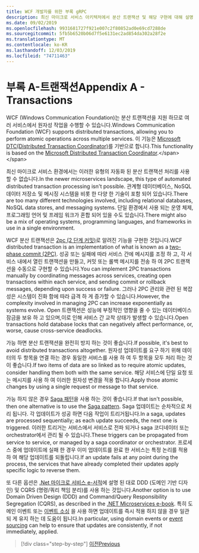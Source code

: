 ```yaml
---
title: WCF 개발자를 위한 부록 gRPC
description: 최신 마이크로 서비스 아키텍처에서 분산 트랜잭션 및 해당 구현에 대해 설명 합니다.
ms.date: 09/02/2019
ms.openlocfilehash: 9931681727f921e007c2f80852ad0e69cd7288de
ms.sourcegitcommit: 5fb5b6520b06d7f5e6131ec2ad854da302a28f2e
ms.translationtype: MT
ms.contentlocale: ko-KR
ms.lasthandoff: 12/03/2019
ms.locfileid: "74711463"
---
```

# <a name="appendix-a---transactions"></a><span data-ttu-id="368c2-103">부록 A-트랜잭션</span><span class="sxs-lookup"><span data-stu-id="368c2-103">Appendix A - Transactions</span></span>

<span data-ttu-id="368c2-104">WCF (Windows Communication Foundation)는 분산 트랜잭션을 지원 하므로 여러 서비스에서 원자성 작업을 수행할 수 있습니다.</span><span class="sxs-lookup"><span data-stu-id="368c2-104">Windows Communication Foundation (WCF) supports distributed transactions, allowing you to perform atomic operations across multiple services.</span></span> <span data-ttu-id="368c2-105">이 기능은 [Microsoft DTC(Distributed Transaction Coordinator)](https://docs.microsoft.com/previous-versions/windows/desktop/ms684146(v=vs.85))를 기반으로 합니다.</span><span class="sxs-lookup"><span data-stu-id="368c2-105">This functionality is based on the [Microsoft Distributed Transaction Coordinator](https://docs.microsoft.com/previous-versions/windows/desktop/ms684146(v=vs.85)).</span></span>

<span data-ttu-id="368c2-106">최신 마이크로 서비스 환경에서는 이러한 유형의 자동화 된 분산 트랜잭션 처리를 사용할 수 없습니다.</span><span class="sxs-lookup"><span data-stu-id="368c2-106">In the newer microservices landscape, this type of automated distributed transaction processing isn't possible.</span></span> <span data-ttu-id="368c2-107">관계형 데이터베이스, NoSQL 데이터 저장소 및 메시징 시스템을 비롯 한 다양 한 기술이 포함 되어 있습니다.</span><span class="sxs-lookup"><span data-stu-id="368c2-107">There are too many different technologies involved, including relational databases, NoSQL data stores, and messaging systems.</span></span> <span data-ttu-id="368c2-108">단일 환경에서 사용 되는 운영 체제, 프로그래밍 언어 및 프레임 워크가 혼합 되어 있을 수도 있습니다.</span><span class="sxs-lookup"><span data-stu-id="368c2-108">There might also be a mix of operating systems, programming languages, and frameworks in use in a single environment.</span></span>

<span data-ttu-id="368c2-109">WCF 분산 트랜잭션은 [2pc (2 단계 커밋)](https://en.wikipedia.org/wiki/Two-phase_commit_protocol)로 알려진 기능을 구현한 것입니다.</span><span class="sxs-lookup"><span data-stu-id="368c2-109">WCF distributed transaction is an implementation of what is known as a [two-phase commit (2PC)](https://en.wikipedia.org/wiki/Two-phase_commit_protocol).</span></span> <span data-ttu-id="368c2-110">성공 또는 실패에 따라 서비스 간에 메시지를 조정 하 고, 각 서비스 내에서 열린 트랜잭션을 만들고, 커밋 또는 롤백 메시지를 전송 하 여 2PC 트랜잭션을 수동으로 구현할 수 있습니다.</span><span class="sxs-lookup"><span data-stu-id="368c2-110">You can implement 2PC transactions manually by coordinating messages across services, creating open transactions within each service, and sending commit or rollback messages, depending upon success or failure.</span></span> <span data-ttu-id="368c2-111">그러나 2PC 관리와 관련 된 복잡성은 시스템이 진화 함에 따라 급격 하 게 증가할 수 있습니다.</span><span class="sxs-lookup"><span data-stu-id="368c2-111">However, the complexity involved in managing 2PC can increase exponentially as systems evolve.</span></span> <span data-ttu-id="368c2-112">Open 트랜잭션은 성능에 부정적인 영향을 줄 수 있는 데이터베이스 잠금을 보유 하 고 있으며,이로 인해 서비스 간 교착 상태가 발생할 수 있습니다.</span><span class="sxs-lookup"><span data-stu-id="368c2-112">Open transactions hold database locks that can negatively affect performance, or, worse, cause cross-service deadlocks.</span></span>

<span data-ttu-id="368c2-113">가능 하면 분산 트랜잭션을 완전히 방지 하는 것이 좋습니다.</span><span class="sxs-lookup"><span data-stu-id="368c2-113">If possible, it's best to avoid distributed transactions altogether.</span></span> <span data-ttu-id="368c2-114">원자성 업데이트를 요구 하기 위해 데이터의 두 항목을 연결 하는 경우 동일한 서비스를 사용 하 여 두 항목을 모두 처리 하는 것이 좋습니다.</span><span class="sxs-lookup"><span data-stu-id="368c2-114">If two items of data are so linked as to require atomic updates, consider handling them both with the same service.</span></span> <span data-ttu-id="368c2-115">해당 서비스에 단일 요청 또는 메시지를 사용 하 여 이러한 원자성 변경을 적용 합니다.</span><span class="sxs-lookup"><span data-stu-id="368c2-115">Apply those atomic changes by using a single request or message to that service.</span></span>

<span data-ttu-id="368c2-116">가능 하지 않은 경우 [Saga 패턴](https://microservices.io/patterns/data/saga.html)을 사용 하는 것이 좋습니다.</span><span class="sxs-lookup"><span data-stu-id="368c2-116">If that isn't possible, then one alternative is to use the [Saga pattern](https://microservices.io/patterns/data/saga.html).</span></span> <span data-ttu-id="368c2-117">Saga 업데이트는 순차적으로 처리 됩니다. 각 업데이트가 성공 하면 다음 작업이 트리거됩니다.</span><span class="sxs-lookup"><span data-stu-id="368c2-117">In a saga, updates are processed sequentially; as each update succeeds, the next one is triggered.</span></span> <span data-ttu-id="368c2-118">이러한 트리거는 서비스에서 서비스로 전파 되거나 saga 코디네이터 또는 orchestrator에서 관리 될 수 있습니다.</span><span class="sxs-lookup"><span data-stu-id="368c2-118">These triggers can be propagated from service to service, or managed by a saga coordinator or orchestrator.</span></span> <span data-ttu-id="368c2-119">프로세스 중에 업데이트에 실패 한 경우 이미 업데이트를 완료 한 서비스는 특정 논리를 적용 하 여 해당 업데이트를 되돌립니다.</span><span class="sxs-lookup"><span data-stu-id="368c2-119">If an update fails at any point during the process, the services that have already completed their updates apply specific logic to reverse them.</span></span>

<span data-ttu-id="368c2-120">또 다른 옵션은 [.Net 마이크로 서비스 e-서적](https://docs.microsoft.com/dotnet/architecture/microservices/microservice-ddd-cqrs-patterns/)에 설명 된 대로 DDD (도메인 기반 디자인) 및 CQRS (명령/쿼리 책임 분리)를 사용 하는 것입니다.</span><span class="sxs-lookup"><span data-stu-id="368c2-120">Another option is to use Domain Driven Design (DDD) and Command/Query Responsibility Segregation (CQRS), as described in the [.NET Microservices e-book](https://docs.microsoft.com/dotnet/architecture/microservices/microservice-ddd-cqrs-patterns/).</span></span> <span data-ttu-id="368c2-121">특히 도메인 이벤트 또는 [이벤트 소싱](https://martinfowler.com/eaaDev/EventSourcing.html) 을 사용 하면 업데이트를 즉시 적용 하지 않을 경우 일관 되 게 유지 하는 데 도움이 됩니다.</span><span class="sxs-lookup"><span data-stu-id="368c2-121">In particular, using domain events or [event sourcing](https://martinfowler.com/eaaDev/EventSourcing.html) can help to ensure that updates are consistently, if not immediately, applied.</span></span>

>[!div class="step-by-step"]
>[<span data-ttu-id="368c2-122">이전</span><span class="sxs-lookup"><span data-stu-id="368c2-122">Previous</span></span>](application-performance-management.md)
